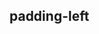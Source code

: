 ## padding-left


<!-- CSSJSON.padding-left.description -->

<!-- CSSJSON.padding-left.syntax -->

<!-- CSSJSON.padding-left.values -->

<!-- CSSJSON.padding-left.defaultValue -->

<!-- CSSJSON.padding-left.unixTags -->

<!-- CSSJSON.padding-left.compatibility -->

<!-- CSSJSON.padding-left.example -->

<!-- CSSJSON.padding-left.reference -->
